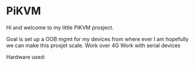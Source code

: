 # PiKVM

Hi and welcome to my little PiKVM prosject. 

Goal is set up  a OOB mgmt for my devices from where ever I am
hopefully we can make this prosjet scale. 
Work over 4G
Work with serial devices


Hardware used: 

